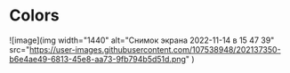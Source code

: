 # Colors

![image](img width="1440" alt="Снимок экрана 2022-11-14 в 15 47 39" src="https://user-images.githubusercontent.com/107538948/202137350-b6e4ae49-6813-45e8-aa73-9fb794b5d51d.png"
)
